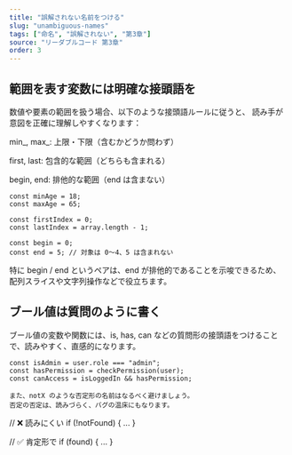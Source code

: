 ```yaml
---
title: "誤解されない名前をつける"
slug: "unambiguous-names"
tags: ["命名", "誤解されない", "第3章"]
source: "リーダブルコード 第3章"
order: 3
---
```


## 範囲を表す変数には明確な接頭語を
数値や要素の範囲を扱う場合、以下のような接頭語ルールに従うと、
読み手が意図を正確に理解しやすくなります：

min_, max_: 上限・下限（含むかどうか問わず）

first, last: 包含的な範囲（どちらも含まれる）

begin, end: 排他的な範囲（end は含まない）

```
const minAge = 18;
const maxAge = 65;

const firstIndex = 0;
const lastIndex = array.length - 1;

const begin = 0;
const end = 5; // 対象は 0〜4、5 は含まれない
```

特に begin / end というペアは、end が排他的であることを示唆できるため、
配列スライスや文字列操作などで役立ちます。


## ブール値は質問のように書く

ブール値の変数や関数には、is, has, can などの質問形の接頭語をつけることで、読みやすく、直感的になります。

```
const isAdmin = user.role === "admin";
const hasPermission = checkPermission(user);
const canAccess = isLoggedIn && hasPermission;

また、notX のような否定形の名前はなるべく避けましょう。
否定の否定は、読みづらく、バグの温床にもなります。

```
// ❌ 読みにくい
if (!notFound) { ... }

// ✅ 肯定形で
if (found) { ... }
